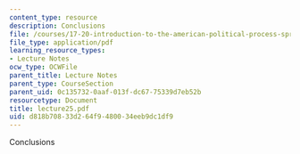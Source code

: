 ```yaml
---
content_type: resource
description: Conclusions
file: /courses/17-20-introduction-to-the-american-political-process-spring-2004/d818b70833d264f9480034eeb9dc1df9_lecture25.pdf
file_type: application/pdf
learning_resource_types:
- Lecture Notes
ocw_type: OCWFile
parent_title: Lecture Notes
parent_type: CourseSection
parent_uid: 0c135732-0aaf-013f-dc67-75339d7eb52b
resourcetype: Document
title: lecture25.pdf
uid: d818b708-33d2-64f9-4800-34eeb9dc1df9
---
```

Conclusions

